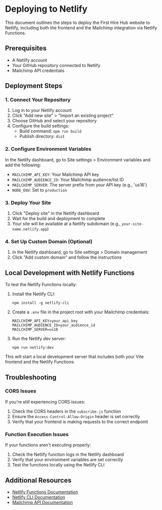# Deploying to Netlify

This document outlines the steps to deploy the First Hire Hub website to Netlify, including both the frontend and the Mailchimp integration via Netlify Functions.

## Prerequisites

- A Netlify account
- Your GitHub repository connected to Netlify
- Mailchimp API credentials

## Deployment Steps

### 1. Connect Your Repository

1. Log in to your Netlify account
2. Click "Add new site" > "Import an existing project"
3. Choose GitHub and select your repository
4. Configure the build settings:
   - Build command: `npm run build`
   - Publish directory: `dist`

### 2. Configure Environment Variables

In the Netlify dashboard, go to Site settings > Environment variables and add the following:

- `MAILCHIMP_API_KEY`: Your Mailchimp API key
- `MAILCHIMP_AUDIENCE_ID`: Your Mailchimp audience/list ID
- `MAILCHIMP_SERVER`: The server prefix from your API key (e.g., 'us16')
- `NODE_ENV`: Set to `production`

### 3. Deploy Your Site

1. Click "Deploy site" in the Netlify dashboard
2. Wait for the build and deployment to complete
3. Your site will be available at a Netlify subdomain (e.g., `your-site-name.netlify.app`)

### 4. Set Up Custom Domain (Optional)

1. In the Netlify dashboard, go to Site settings > Domain management
2. Click "Add custom domain" and follow the instructions

## Local Development with Netlify Functions

To test the Netlify Functions locally:

1. Install the Netlify CLI:
   ```
   npm install -g netlify-cli
   ```

2. Create a `.env` file in the project root with your Mailchimp credentials:
   ```
   MAILCHIMP_API_KEY=your_api_key
   MAILCHIMP_AUDIENCE_ID=your_audience_id
   MAILCHIMP_SERVER=us16
   ```

3. Run the Netlify dev server:
   ```
   npm run netlify:dev
   ```

This will start a local development server that includes both your Vite frontend and the Netlify Functions.

## Troubleshooting

### CORS Issues

If you're still experiencing CORS issues:

1. Check the CORS headers in the `subscribe.js` function
2. Ensure the `Access-Control-Allow-Origin` header is set correctly
3. Verify that your frontend is making requests to the correct endpoint

### Function Execution Issues

If your functions aren't executing properly:

1. Check the Netlify function logs in the Netlify dashboard
2. Verify that your environment variables are set correctly
3. Test the functions locally using the Netlify CLI

## Additional Resources

- [Netlify Functions Documentation](https://docs.netlify.com/functions/overview/)
- [Netlify CLI Documentation](https://docs.netlify.com/cli/get-started/)
- [Mailchimp API Documentation](https://mailchimp.com/developer/) 